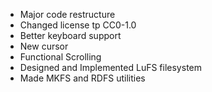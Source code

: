 - Major code restructure
- Changed license tp CC0-1.0
- Better keyboard support
- New cursor
- Functional Scrolling
- Designed and Implemented LuFS filesystem
- Made MKFS and RDFS utilities
